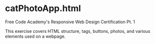# catPhotoApp.html
Free Code Academy's Responsive Web Design Certification Pt. 1

This exercise covers HTML structure, tags, buttons, photos, and various elements used on a webpage.
